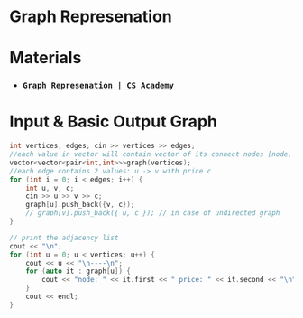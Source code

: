 # Graph Represenation
# Materials
- ### [`Graph Represenation | CS Academy`](https://csacademy.com/lesson/graph_representation)

# Input & Basic Output Graph  
```cpp
int vertices, edges; cin >> vertices >> edges;
//each value in vector will contain vector of its connect nodes [node, Cost]
vector<vector<pair<int,int>>>graph(vertices);
//each edge contains 2 values: u -> v with price c
for (int i = 0; i < edges; i++) {
    int u, v, c; 
    cin >> u >> v >> c; 
    graph[u].push_back({v, c});
    // graph[v].push_back({ u, c }); // in case of undirected graph
}

// print the adjacency list
cout << "\n";
for (int u = 0; u < vertices; u++) {
    cout << u << "\n----\n";
    for (auto it : graph[u]) {
        cout << "node: " << it.first << " price: " << it.second << "\n";
    }
    cout << endl;
}
```
